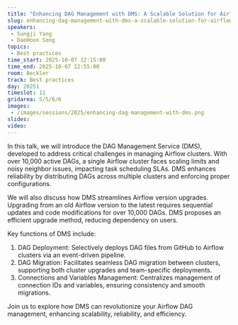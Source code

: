 ```yaml
---
title: "Enhancing DAG Management with DMS: A Scalable Solution for Airflow"
slug: enhancing-dag-management-with-dms-a-scalable-solution-for-airflow
speakers:
 - Sungji Yang
 - DaeHoon Song
topics:
 - Best practices
time_start: 2025-10-07 12:15:00
time_end: 2025-10-07 12:55:00
room: Beckler
track: Best practices
day: 20251
timeslot: 11
gridarea: 5/5/6/6
images: 
 - /images/sessions/2025/enhancing-dag-management-with-dms.png
slides:
video:
---
```


In this talk, we will introduce the DAG Management Service (DMS), developed to address critical challenges in managing Airflow clusters. With over 10,000 active DAGs, a single Airflow cluster faces scaling limits and noisy neighbor issues, impacting task scheduling SLAs. DMS enhances reliability by distributing DAGs across multiple clusters and enforcing proper configurations.

We will also discuss how DMS streamlines Airflow version upgrades. Upgrading from an old Airflow version to the latest requires sequential updates and code modifications for over 10,000 DAGs. DMS proposes an efficient upgrade method, reducing dependency on users.

Key functions of DMS include:
1. DAG Deployment: Selectively deploys DAG files from GitHub to Airflow clusters via an event-driven pipeline.
2. DAG Migration: Facilitates seamless DAG migration between clusters, supporting both cluster upgrades and team-specific deployments.
3. Connections and Variables Management: Centralizes management of connection IDs and variables, ensuring consistency and smooth migrations.

Join us to explore how DMS can revolutionize your Airflow DAG management, enhancing scalability, reliability, and efficiency.